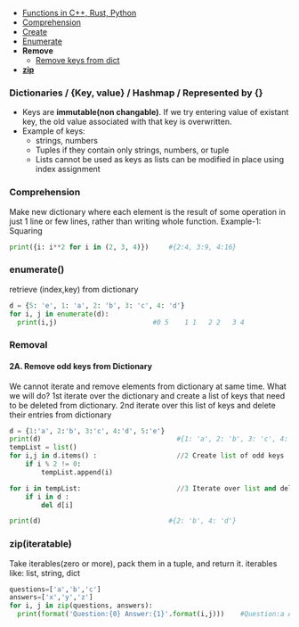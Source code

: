- [Functions in C++, Rust, Python](/Languages/Programming_Languages/c++/Standard_Template_Library/container_library/associative_containers/unsorted_unordered/README.md#fun_hm)
- [Comprehension](#dc)
- [Create](#cr)
- [Enumerate](#e)
- **Remove**
  - [Remove keys from dict](#r)
- **[zip](#z)**



### Dictionaries / {Key, value} / Hashmap / Represented by {}
- Keys are **immutable(non changable)**. If we try entering value of existant key, the old value associated with that key is overwritten.
- Example of keys: 
  - strings, numbers
  - Tuples if they contain only strings, numbers, or tuple
  - Lists cannot be used as keys as lists can be modified in place using index assignment


<a name=dc></a>
### Comprehension
Make new dictionary where each element is the result of some operation in just 1 line or few lines, rather than writing whole function. Example-1: Squaring
```py
print({i: i**2 for i in (2, 3, 4)})     #{2:4, 3:9, 4:16} 
```

<a name=e></a>
### enumerate()
retrieve (index,key) from dictionary
```py
d = {5: 'e', 1: 'a', 2: 'b', 3: 'c', 4: 'd'}
for i, j in enumerate(d):
  print(i,j)                        #0 5    1 1   2 2   3 4
```

### Removal
<a name=r></a>
#### 2A. Remove odd keys from Dictionary
We cannot iterate and remove elements from dictionary at same time. What we will do?  1st iterate over the dictionary and create a list of keys that need to be deleted from dictionary.   2nd iterate over this list of keys and delete their entries from dictionary
```py
d = {1:'a', 2:'b', 3:'c', 4:'d', 5:'e'}
print(d)                                  #{1: 'a', 2: 'b', 3: 'c', 4: 'd', 5: 'e'}
tempList = list()
for i,j in d.items() :                    //2 Create list of odd keys
    if i % 2 != 0:
        tempList.append(i)

for i in tempList:                        //3 Iterate over list and delete from dictionary
    if i in d :
        del d[i]

print(d)                                #{2: 'b', 4: 'd'}
```

<a name=z></a>
### zip(iteratable)
Take iterables(zero or more), pack them in a tuple, and return it. iterables like: list, string, dict
```py
questions=['a','b','c']
answers=['x','y','z']
for i, j in zip(questions, answers):
  print(format('Question:{0} Answer:{1}'.format(i,j)))    #Question:a Answer:x
```
